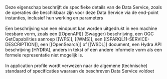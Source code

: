 Deze eigenschap beschrijft de specifieke details van de Data Service, zoals de operaties die beschikbaar zijn voor deze Data Service via de end-point instanties, inclusief hun werking en parameters
<br/>
<br/>
Een beschrijving van een eindpunt kan worden uitgedrukt in een machine leesbare vorm, zoals een [[OpenAPI]] (Swagger) beschrijving, een OGC GetCapabilities aanroep [[WFS]], [[WMS]], een [[SPARQL11-SERVICE-DESCRIPTION]], een [[OpenSearch]] of [[WSDL]] document, een Hydra API beschrijving [HYDRA], anders in tekst of een andere informele vorm als een formele representatie niet mogelijk is.
<br/>
<br/>
In application profile wordt verwezen naar de algemene (technische) standaard of specificaties waaraan de beschreven Data Service voldoet
